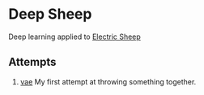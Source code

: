 # Deep Sheep

Deep learning applied to [Electric Sheep](https://electricsheep.org/)

## Attempts

1. [vae](vae/) My first attempt at throwing something together. 
